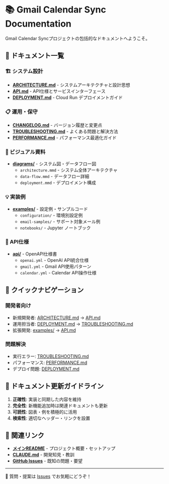 # 📚 Gmail Calendar Sync Documentation

Gmail Calendar Syncプロジェクトの包括的なドキュメントへようこそ。

## 📖 ドキュメント一覧

### 🏗️ システム設計
- **[ARCHITECTURE.md](ARCHITECTURE.md)** - システムアーキテクチャと設計思想
- **[API.md](API.md)** - API仕様とサービスインターフェース
- **[DEPLOYMENT.md](DEPLOYMENT.md)** - Cloud Run デプロイメントガイド

### 📋 運用・保守
- **[CHANGELOG.md](CHANGELOG.md)** - バージョン履歴と変更点
- **[TROUBLESHOOTING.md](TROUBLESHOOTING.md)** - よくある問題と解決方法
- **[PERFORMANCE.md](PERFORMANCE.md)** - パフォーマンス最適化ガイド

### 🎨 ビジュアル資料
- **[diagrams/](diagrams/)** - システム図・データフロー図
  - `architecture.mmd` - システム全体アーキテクチャ
  - `data-flow.mmd` - データフロー詳細
  - `deployment.mmd` - デプロイメント構成

### 💡 実装例
- **[examples/](examples/)** - 設定例・サンプルコード
  - `configuration/` - 環境別設定例
  - `email-samples/` - サポート対象メール例
  - `notebooks/` - Jupyter ノートブック

### 🔧 API仕様
- **[api/](api/)** - OpenAPI仕様書
  - `openai.yml` - OpenAI API統合仕様
  - `gmail.yml` - Gmail API使用パターン
  - `calendar.yml` - Calendar API操作仕様

## 🚀 クイックナビゲーション

### 開発者向け
- 新規開発者: [ARCHITECTURE.md](ARCHITECTURE.md) → [API.md](API.md)
- 運用担当者: [DEPLOYMENT.md](DEPLOYMENT.md) → [TROUBLESHOOTING.md](TROUBLESHOOTING.md)
- 拡張開発: [examples/](examples/) → [API.md](API.md)

### 問題解決
- 実行エラー: [TROUBLESHOOTING.md](TROUBLESHOOTING.md)
- パフォーマンス: [PERFORMANCE.md](PERFORMANCE.md)
- デプロイ問題: [DEPLOYMENT.md](DEPLOYMENT.md)

## 📝 ドキュメント更新ガイドライン

1. **正確性**: 実装と同期した内容を維持
2. **完全性**: 新機能追加時は関連ドキュメントも更新
3. **可読性**: 図表・例を積極的に活用
4. **検索性**: 適切なヘッダー・リンクを設置

## 🔗 関連リンク

- **[メインREADME](../README.md)** - プロジェクト概要・セットアップ
- **[CLAUDE.md](../CLAUDE.md)** - 開発知見・教訓
- **[GitHub Issues](https://github.com/yoshi65/gmail-calendar-sync/issues)** - 既知の問題・要望

---

📧 質問・提案は [Issues](https://github.com/yoshi65/gmail-calendar-sync/issues) でお気軽にどうぞ！

